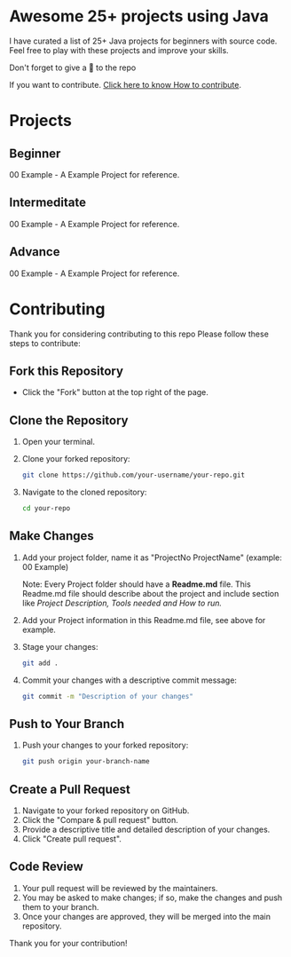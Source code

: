 # Awesome 25+ projects using Java
I have curated a list of 25+ Java projects for beginners with source code. Feel free to play with these projects and improve your skills.

Don't forget to give a 🌟 to the repo

If you want to contribute. [Click here to know How to contribute](#Contributing).

# Projects
## Beginner
00 Example - A Example Project for reference.

## Intermeditate
00 Example - A Example Project for reference.


## Advance
00 Example - A Example Project for reference.


# Contributing

Thank you for considering contributing to this repo Please follow these steps to contribute:

## Fork this Repository

- Click the "Fork" button at the top right of the page.

## Clone the Repository

1. Open your terminal.
2. Clone your forked repository:

    ```sh
    git clone https://github.com/your-username/your-repo.git
    ```

3. Navigate to the cloned repository:

    ```sh
    cd your-repo
    ```

## Make Changes

1. Add your project folder, name it as "ProjectNo ProjectName" (example: 00 Example)

    Note: Every Project folder should have a **Readme.md** file. This Readme.md file should describe about the project and include section like *Project Description, Tools needed and How to run.*
2. Add your Project information in this Readme.md file, see above for example.
3. Stage your changes:

    ```sh
    git add .
    ```

4. Commit your changes with a descriptive commit message:

    ```sh
    git commit -m "Description of your changes"
    ```

## Push to Your Branch

1. Push your changes to your forked repository:

    ```sh
    git push origin your-branch-name
    ```

## Create a Pull Request

1. Navigate to your forked repository on GitHub.
2. Click the "Compare & pull request" button.
3. Provide a descriptive title and detailed description of your changes.
4. Click "Create pull request".

## Code Review

1. Your pull request will be reviewed by the maintainers.
2. You may be asked to make changes; if so, make the changes and push them to your branch.
3. Once your changes are approved, they will be merged into the main repository.

Thank you for your contribution!